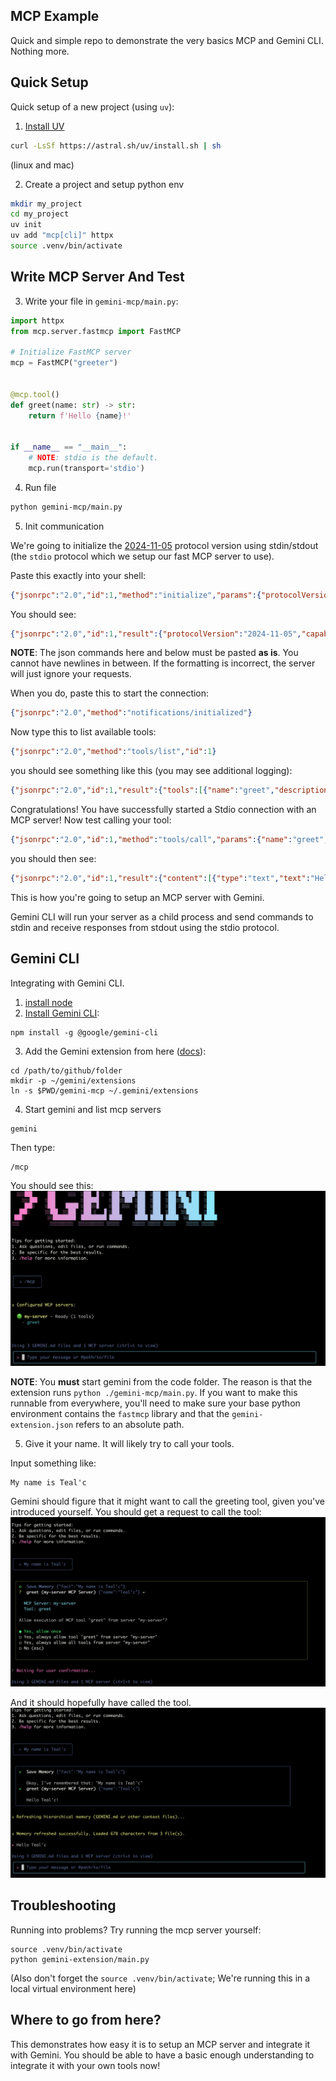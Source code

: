 ## MCP Example

Quick and simple repo to demonstrate the very basics MCP and Gemini CLI. Nothing more.

## Quick Setup
Quick setup of a new project (using `uv`):

1. [Install UV](https://docs.astral.sh/uv/getting-started/installation/#installing-uv)

```bash
curl -LsSf https://astral.sh/uv/install.sh | sh
```

(linux and mac)

2. Create a project and setup python env

```bash
mkdir my_project
cd my_project
uv init
uv add "mcp[cli]" httpx
source .venv/bin/activate
```

## Write MCP Server And Test

3. Write your file in `gemini-mcp/main.py`:

```python
import httpx
from mcp.server.fastmcp import FastMCP

# Initialize FastMCP server
mcp = FastMCP("greeter")


@mcp.tool()
def greet(name: str) -> str:
    return f'Hello {name}!'


if __name__ == "__main__":
    # NOTE: stdio is the default.
    mcp.run(transport='stdio')
```

4. Run file

```bash
python gemini-mcp/main.py
```

5. Init communication

We're going to initialize the [2024-11-05](https://modelcontextprotocol.io/specification/2025-06-18/basic/lifecycle) protocol version using stdin/stdout (the `stdio` protocol which we setup our fast MCP server to use).

Paste this exactly into your shell:

```json
{"jsonrpc":"2.0","id":1,"method":"initialize","params":{"protocolVersion":"2024-11-05","capabilities":{"roots":{"listChanged":true},"tools":{"listChanged":true},"sampling":{},"elicitation":{}},"clientInfo":{"name":"ExampleClient","title":"ExampleClientDisplayName","version":"1.0.0"}}}
```


You should see:

```json
{"jsonrpc":"2.0","id":1,"result":{"protocolVersion":"2024-11-05","capabilities":{"experimental":{},"prompts":{"listChanged":false},"resources":{"subscribe":false,"listChanged":false},"tools":{"listChanged":false}},"serverInfo":{"name":"greeter","version":"1.10.1"}}}
```

**NOTE**: The json commands here and below must be pasted **as is**. You cannot have newlines in between. If the formatting is incorrect, the server will just ignore your requests.

When you do, paste this to start the connection:
```json
{"jsonrpc":"2.0","method":"notifications/initialized"}
```

Now type this to list available tools:
```json
{"jsonrpc":"2.0","method":"tools/list","id":1}
```

you should see something like this (you may see additional logging):

```json
{"jsonrpc":"2.0","id":1,"result":{"tools":[{"name":"greet","description":"","inputSchema":{"properties":{"name":{"title":"Name","type":"string"}},"required":["name"],"title":"greetArguments","type":"object"},"outputSchema":{"properties":{"result":{"title":"Result","type":"string"}},"required":["result"],"title":"greetOutput","type":"object"}}]}}
```

Congratulations! You have successfully started a Stdio connection with an MCP
server! Now test calling your tool:
```json
{"jsonrpc":"2.0","id":1,"method":"tools/call","params":{"name":"greet","arguments":{"name":"Teal'c"}}}
```

you should then see:
```json
{"jsonrpc":"2.0","id":1,"result":{"content":[{"type":"text","text":"Hello Teal'c!"}],"structuredContent":{"result":"Hello Teal'c!"},"isError":false}}
```

This is how you're going to setup an MCP server with Gemini.

Gemini CLI will run your server as a child process
and send commands to stdin and receive responses from stdout using the stdio protocol.


## Gemini CLI
Integrating with Gemini CLI.

1. [install node](https://nodejs.org/en/download)
2. [Install Gemini CLI](https://github.com/google-gemini/gemini-cli?tab=readme-ov-file):

```
npm install -g @google/gemini-cli
```
3. Add the Gemini extension from here ([docs](https://github.com/google-gemini/gemini-cli/blob/main/docs/extension.md)):
```
cd /path/to/github/folder
mkdir -p ~/gemini/extensions
ln -s $PWD/gemini-mcp ~/.gemini/extensions
```

4. Start gemini and list mcp servers

```
gemini
```

Then type:
```
/mcp
```

You should see this:
![mcp](images/gemini_mcp_command.png)

**NOTE**: You **must** start gemini from the code folder. The reason is that the
extension runs `python ./gemini-mcp/main.py`. If you want to make this runnable from everywhere, you'll need to make sure your base python environment contains the `fastmcp` library and that the `gemini-extension.json` refers to an absolute path.

5. Give it your name. It will likely try to call your tools.

Input something like:
```
My name is Teal'c
```

Gemini should figure that it might want to call the greeting tool, given you've introduced yourself. You should get a request to call the tool:
![confirmation](images/greet_request.png)

And it should hopefully have called the tool.
![tool_called](images/greet_tool_called.png)


## Troubleshooting

Running into problems? Try running the mcp server yourself:
```
source .venv/bin/activate
python gemini-extension/main.py
```

(Also don't forget the `source .venv/bin/activate`; We're running this in a
local virtual environment here)

## Where to go from here?

This demonstrates how easy it is to setup an MCP server and integrate it with Gemini. You should be able to have a basic enough understanding to integrate it with your own tools now!
